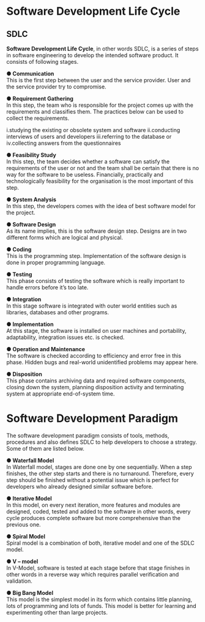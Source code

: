 # Software Development Life Cycle

## SDLC
<b>Software Development Life Cycle</b>, in other words SDLC, is a series of steps in software engineering to develop the intended software product. It consists of following stages.

<b>● Communication</b><br>
This is the first step between the user and the service provider. User and the service provider try to compromise.

<b>● Requirement Gathering</b><br>
In this step, the team who is responsible for the project comes up with the requirements and classifies them. The practices below can be used to collect the requirements.

  i.studying the existing or obsolete system and software
 ii.conducting interviews of users and developers
iii.referring to the database or
 iv.collecting answers from the questionnaires
 
<b>● Feasibility Study</b><br>
In this step, the team decides whether a software can satisfy the requirements of the user or not and the team shall be certain that there is no way for the software to be useless. Financially, practically and technologically feasibility for the organisation is the most important of this step.

<b>● System Analysis</b><br>
In this step, the developers comes with the idea of best software model for the project.

<b>● Software Design</b><br>
As its name implies, this is the software design step. Designs are in two different forms which are logical and physical.

<b>● Coding</b><br>
This is the programming step. Implementation of the software design is done in proper programming language.

<b>● Testing</b><br>
This phase consists of testing the software which is really important to handle errors before it’s too late.

<b>● Integration</b><br>
In this stage software is integrated with outer world entities such as libraries, databases and other programs.

<b>● Implementation</b><br>
At this stage, the software is installed on user machines and portability, adaptability, integration issues etc. is checked.

<b>● Operation and Maintenance</b><br>
The software is checked according to efficiency and error free in this phase. Hidden bugs and real-world unidentified problems may appear here.

<b>● Disposition</b><br>
This phase contains archiving data and required software components, closing down the system, planning disposition activity and terminating system at appropriate end-of-system time.


# Software Development Paradigm

The software development paradigm consists of tools, methods, procedures and also defines SDLC to help developers to choose a strategy. Some of them are listed below.

<b>● Waterfall Model</b><br>
In Waterfall model, stages are done one by one sequentially. When a step finishes, the other step starts and there is no turnaround. Therefore, every step should be finished without a potential issue which is perfect for developers who already designed similar software before.

<b>● Iterative Model</b><br>
In this model, on every next iteration, more features and modules are designed, coded, tested and added to the software in other words, every cycle produces complete software but more comprehensive than the previous one.

<b>● Spiral Model</b><br>
Spiral model is a combination of both, iterative model and one of the SDLC model.

<b>● V – model</b><br>
In V-Model, software is tested at each stage before that stage finishes in other words in a reverse way which requires parallel verification and validation.

<b>● Big Bang Model</b><br>
This model is the simplest model in its form which contains little planning, lots of programming and lots of funds. This model is better for learning and experimenting other than large projects.
